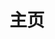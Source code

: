 ---
home: true
layout: Blog

shortTitle: 家
title: 主页
icon: home

heroImage: /logo.svg
heroText: 一闪亮晶
bgImage: /star.jpg
heroFullScreen: true
tagline: 你可以在这里放置你的口号与标语
projects:
  - icon: project
    name: 一生之道
    desc: 一生之道描述
    link: /dao/

  - icon: link
    name: 书签
    desc: 浏览器书签
    link: /bookmark

footer: MIT Licensed | Copyright © 2019-present Mr.Hope
---